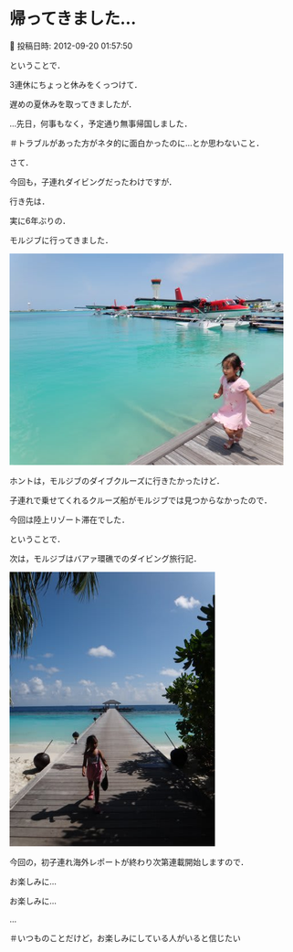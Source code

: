 # 帰ってきました…

📅 投稿日時: 2012-09-20 01:57:50

ということで．


3連休にちょっと休みをくっつけて．


遅めの夏休みを取ってきましたが．


…先日，何事もなく，予定通り無事帰国しました．


＃トラブルがあった方がネタ的に面白かったのに…とか思わないこと．





さて．


今回も，子連れダイビングだったわけですが．


行き先は．


実に6年ぶりの．


モルジブに行ってきました．




![043ea214dc87fd94387ccf3965b7f7fa.jpg](images/043ea214dc87fd94387ccf3965b7f7fa.jpg)







ホントは，モルジブのダイブクルーズに行きたかったけど．


子連れで乗せてくれるクルーズ船がモルジブでは見つからなかったので．


今回は陸上リゾート滞在でした．





ということで．


次は，モルジブはバアァ環礁でのダイビング旅行記．




![db31159e421839689e1f4e2e2d6594ac.jpg](images/db31159e421839689e1f4e2e2d6594ac.jpg)







今回の，初子連れ海外レポートが終わり次第連載開始しますので．





お楽しみに…


お楽しみに…


…





＃いつものことだけど，お楽しみにしている人がいると信じたい
